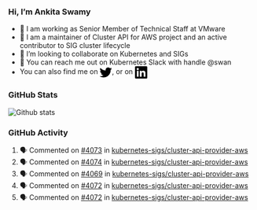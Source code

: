 ### Hi, I’m Ankita Swamy

- 💼 I am working as Senior Member of Technical Staff at VMware
- 👀 I am a maintainer of Cluster API for AWS project and an active contributor to SIG cluster lifecycle
- 💞️ I’m looking to collaborate on Kubernetes and SIGs
- 💬 You can reach me out on Kubernetes Slack with handle @swan
- You can also find me on <a href="https://twitter.com/SwamyAnkita" target="blank"><img align="center" src="https://raw.githubusercontent.com/Ankitasw/Ankitasw/master/svg/twitter.svg" alt="Ankitasw" height="25" width="25" color="#1DA1f2" /></a>, or on <a href="https://www.linkedin.com/in/Ankitaswamy/" target="blank"><img align="center" src="https://raw.githubusercontent.com/Ankitasw/Ankitasw/master/svg/linkedin.svg" alt="Ankitasw" height="25" width="25" /></a>

### GitHub Stats
![Github stats](https://github-readme-stats.vercel.app/api?username=Ankitasw&count_private=true&show_icons=true&theme=tokyonight)

### GitHub Activity 
<!--START_SECTION:activity-->
1. 🗣 Commented on [#4073](https://github.com/kubernetes-sigs/cluster-api-provider-aws/issues/4073) in [kubernetes-sigs/cluster-api-provider-aws](https://github.com/kubernetes-sigs/cluster-api-provider-aws)
2. 🗣 Commented on [#4074](https://github.com/kubernetes-sigs/cluster-api-provider-aws/issues/4074) in [kubernetes-sigs/cluster-api-provider-aws](https://github.com/kubernetes-sigs/cluster-api-provider-aws)
3. 🗣 Commented on [#4069](https://github.com/kubernetes-sigs/cluster-api-provider-aws/issues/4069) in [kubernetes-sigs/cluster-api-provider-aws](https://github.com/kubernetes-sigs/cluster-api-provider-aws)
4. 🗣 Commented on [#4072](https://github.com/kubernetes-sigs/cluster-api-provider-aws/issues/4072) in [kubernetes-sigs/cluster-api-provider-aws](https://github.com/kubernetes-sigs/cluster-api-provider-aws)
5. 🗣 Commented on [#4072](https://github.com/kubernetes-sigs/cluster-api-provider-aws/issues/4072) in [kubernetes-sigs/cluster-api-provider-aws](https://github.com/kubernetes-sigs/cluster-api-provider-aws)
<!--END_SECTION:activity-->
